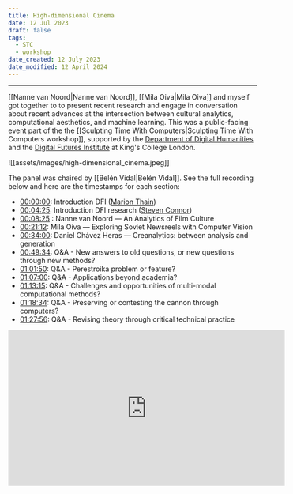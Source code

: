 ```yaml
---
title: High-dimensional Cinema
date: 12 Jul 2023
draft: false
tags:
  - STC
  - workshop
date_created: 12 July 2023
date_modified: 12 April 2024
---
```

---

[[Nanne van Noord|Nanne van Noord]], [[Mila Oiva|Mila Oiva]] and myself got together to to present recent research and engage in conversation about recent advances at the intersection between cultural analytics, computational aesthetics, and machine learning. This was a public-facing event part of the the [[Sculpting Time With Computers|Sculpting Time With Computers workshop]], supported by the [Department of Digital Humanities](https://www.kcl.ac.uk/ddh) and the [Digital Futures Institute](https://www.kcl.ac.uk/dfi) at King's College London.

![[assets/images/high-dimensional_cinema.jpeg]]

The panel was chaired by [[Belén Vidal|Belén Vidal]]. See the full recording below and here are the timestamps for each section:

- [00:00:00](https://www.youtube.com/watch?v=sJmBGM68FU8&t=0s): Introduction DFI ([Marion Thain](https://www.kcl.ac.uk/people/professor-marion-thain))
- [00:04:25](https://www.youtube.com/watch?v=sJmBGM68FU8&t=265s): Introduction DFI research ([Steven Connor](https://www.kcl.ac.uk/people/steven-connor)) 
- [00:08:25](https://www.youtube.com/watch?v=sJmBGM68FU8&t=505s) : Nanne van Noord ― An Analytics of Film Culture
- [00:21:12](https://www.youtube.com/watch?v=sJmBGM68FU8&t=1272s): Mila Oiva ― Exploring Soviet Newsreels with Computer Vision
- [00:34:00](https://www.youtube.com/watch?v=sJmBGM68FU8&t=2040s): Daniel Chávez Heras ― Creanalytics: between analysis and generation
-  [00:49:34](https://www.youtube.com/watch?v=sJmBGM68FU8&t=2974s): Q&A - New answers to old questions, or new questions through new methods?
- [01:01:50](https://www.youtube.com/watch?v=sJmBGM68FU8&t=3710s): Q&A - Perestroika problem or feature?
- [01:07:00](https://www.youtube.com/watch?v=sJmBGM68FU8&t=4020s): Q&A - Applications beyond academia? 
- [01:13:15](https://www.youtube.com/watch?v=sJmBGM68FU8&t=4395s): Q&A - Challenges and opportunities of multi-modal computational methods? 
- [01:18:34](https://www.youtube.com/watch?v=sJmBGM68FU8&t=4714s): Q&A - Preserving or contesting the cannon through computers?
- [01:27:56](https://www.youtube.com/watch?v=sJmBGM68FU8&t=5276s): Q&A - Revising theory through critical technical practice

<iframe width="560" height="315" src="https://www.youtube.com/embed/sJmBGM68FU8" title="YouTube video player" frameborder="0" allow="accelerometer; autoplay; clipboard-write; encrypted-media; gyroscope; picture-in-picture; web-share" allowfullscreen></iframe>


